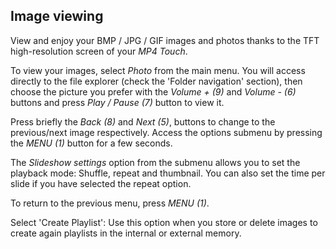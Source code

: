 ## Image viewing

View and enjoy your BMP / JPG / GIF images and photos thanks to the TFT high-resolution screen of your *MP4 Touch*.

To view your images, select *Photo* from the main menu. You will access directly to the file explorer (check the 'Folder navigation' section), then choose the picture you prefer with the *Volume + (9)* and *Volume - (6)* buttons and press *Play / Pause (7)* button to view it.

Press briefly the *Back (8)* and *Next (5)*, buttons to change to the previous/next image respectively. Access the options submenu by pressing the *MENU (1)* button for a few seconds. 

The *Slideshow settings* option from the submenu allows you to set the playback mode: Shuffle, repeat and thumbnail. You can also set the time per slide if you have selected the repeat option.

To return to the previous menu, press *MENU (1)*.

Select 'Create Playlist': Use this option when you store or delete images to create again playlists in the internal or external memory.
